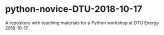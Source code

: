# python-novice-DTU-2018-10-17
 A repository with teaching materials for a Python workshop at DTU Energy 2018-10-17. 
